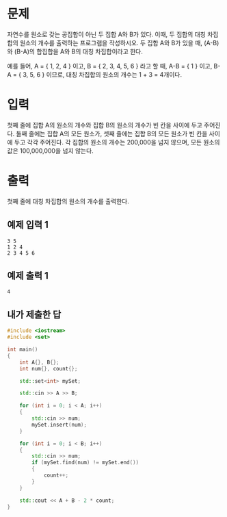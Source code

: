 문제
===========
자연수를 원소로 갖는 공집합이 아닌 두 집합 A와 B가 있다. 이때, 두 집합의 대칭 차집합의 원소의 개수를 출력하는 프로그램을 작성하시오. 두 집합 A와 B가 있을 때, (A-B)와 (B-A)의 합집합을 A와 B의 대칭 차집합이라고 한다.

예를 들어, A = { 1, 2, 4 } 이고, B = { 2, 3, 4, 5, 6 } 라고 할 때,  A-B = { 1 } 이고, B-A = { 3, 5, 6 } 이므로, 대칭 차집합의 원소의 개수는 1 + 3 = 4개이다.

입력
============
첫째 줄에 집합 A의 원소의 개수와 집합 B의 원소의 개수가 빈 칸을 사이에 두고 주어진다. 둘째 줄에는 집합 A의 모든 원소가, 셋째 줄에는 집합 B의 모든 원소가 빈 칸을 사이에 두고 각각 주어진다. 각 집합의 원소의 개수는 200,000을 넘지 않으며, 모든 원소의 값은 100,000,000을 넘지 않는다.

출력
==========
첫째 줄에 대칭 차집합의 원소의 개수를 출력한다.

예제 입력 1
----------
```
3 5
1 2 4
2 3 4 5 6
```
예제 출력 1 
----------
```
4
```

내가 제출한 답
------------
```cpp
#include <iostream>
#include <set>

int main()
{
	int A{}, B{};
	int num{}, count{};

	std::set<int> mySet;

	std::cin >> A >> B;

	for (int i = 0; i < A; i++)
	{
		std::cin >> num;
		mySet.insert(num);
	}

	for (int i = 0; i < B; i++)
	{
		std::cin >> num;
		if (mySet.find(num) != mySet.end())
		{
			count++;
		}
	}

	std::cout << A + B - 2 * count;
}
```
